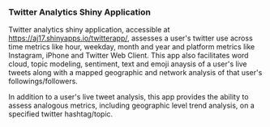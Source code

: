### Twitter Analytics Shiny Application 

Twitter analytics shiny application, accessible at https://aj17.shinyapps.io/twitterapp/, assesses a user's twitter use across time metrics like hour, weekday, month and year and platform metrics like Instagram, iPhone and Twitter Web Client. This app also facilitates word cloud, topic modeling, sentiment, text and emoji anaysis of a user's live tweets along with a mapped geographic and network analysis of that user's followings/followers.

In addition to a user's live tweet analysis, this app provides the ability to assess analogous metrics, including geographic level trend analysis, on a specified twitter hashtag/topic. 

